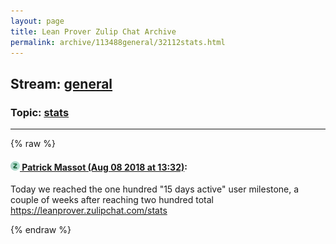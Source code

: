 ```yaml
---
layout: page
title: Lean Prover Zulip Chat Archive 
permalink: archive/113488general/32112stats.html
---
```


## Stream: [general](index.html)
### Topic: [stats](32112stats.html)

---


{% raw %}
#### [![Click to go to Zulip](../../assets/img/zulip2.png) Patrick Massot (Aug 08 2018 at 13:32)](https://leanprover.zulipchat.com/#narrow/stream/113488-general/topic/stats/near/131102090):
Today we reached the one hundred "15 days active" user milestone, a couple of weeks after reaching two hundred total https://leanprover.zulipchat.com/stats


{% endraw %}

